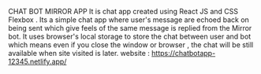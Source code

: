 CHAT BOT MIRROR APP
It is chat app created using React JS and CSS Flexbox . Its a simple chat app where user's message are echoed back on being sent which give feels of the same message is replied from the Mirror bot.
It uses browser's local storage to store the chat between user and bot which means even if you close the window or browser , the chat will be still available when site visited is later.
website : https://chatbotapp-12345.netlify.app/
